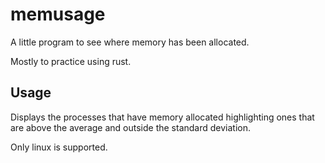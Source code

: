 # memusage

A little program to see where memory has been allocated.

Mostly to practice using rust.

## Usage

Displays the processes that have memory allocated highlighting ones that are
above the average and outside the standard deviation.

Only linux is supported.
